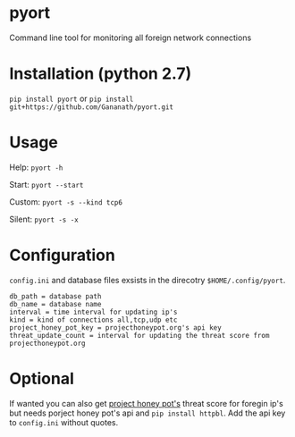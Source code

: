 # pyort
Command line tool for monitoring all foreign network connections

# Installation (python 2.7)
`pip install pyort` 
   or 
`pip install git+https://github.com/Gananath/pyort.git`

# Usage
Help: `pyort -h`

Start: `pyort --start`

Custom: `pyort -s --kind tcp6`

Silent: `pyort -s -x`

# Configuration
`config.ini` and database files exsists in the direcotry `$HOME/.config/pyort`. 
```
db_path = database path
db_name = database name
interval = time interval for updating ip's
kind = kind of connections all,tcp,udp etc
project_honey_pot_key = projecthoneypot.org's api key
threat_update_count = interval for updating the threat score from projecthoneypot.org
```
# Optional
If wanted you can also get [project honey pot's](https://www.projecthoneypot.org/) threat score for foregin ip's but needs porject honey pot's api and `pip install httpbl`. Add the api key to `config.ini` without quotes.


